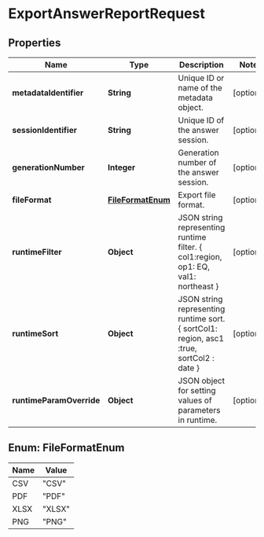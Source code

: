 

# ExportAnswerReportRequest


## Properties

| Name | Type | Description | Notes |
|------------ | ------------- | ------------- | -------------|
|**metadataIdentifier** | **String** | Unique ID or name of the metadata object. |  [optional] |
|**sessionIdentifier** | **String** | Unique ID of the answer session. |  [optional] |
|**generationNumber** | **Integer** | Generation number of the answer session. |  [optional] |
|**fileFormat** | [**FileFormatEnum**](#FileFormatEnum) | Export file format. |  [optional] |
|**runtimeFilter** | **Object** | JSON string representing runtime filter. { col1:region, op1: EQ, val1: northeast } |  [optional] |
|**runtimeSort** | **Object** | JSON string representing runtime sort. { sortCol1: region, asc1 :true, sortCol2 : date } |  [optional] |
|**runtimeParamOverride** | **Object** | JSON object for setting values of parameters in runtime. |  [optional] |



## Enum: FileFormatEnum

| Name | Value |
|---- | -----|
| CSV | &quot;CSV&quot; |
| PDF | &quot;PDF&quot; |
| XLSX | &quot;XLSX&quot; |
| PNG | &quot;PNG&quot; |




